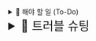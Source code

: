<details>
<summary>📑 해야 할 일 (To-Do)</summary>

- [ ] 상태관리 라이브러리 적용(redux 또는 recoil) -> 공부도 같이...
- [ ] mongoDB 연결

</details>

<details>
<summary style="font-size: 24px;">👾 트러블 슈팅</summary>   
  
   1. 로컬 스토리지 데이터 초기화 문제

   - 로컬스토리지에 값이 새로고침 전 배열이 유지되지 못하고 빈 배열로 저장되는 문제 발생
   - 조건문을 통해 빈 배열이 로컬스토리지에 저장되는 것을 방지하여 해결
     ```javascript
     useEffect(() => {
       if (contactList.length > 0) {
         localStorage.setItem("contactList", JSON.stringify(contactList));
       }
     }, [contactList]);
     ```

2. 배포 시 repo 못찾는 문제

- commit 후 `npm run deploy` 명령어로 배포시도했는데, repo를 찾지못하는 문제 발생.
  
  ``` Error: Failed to get remote.origin.url (task must either be run in a git repository with a configured origin remote or must be configured with the "repo" option). ```
- origin 등록으로 해결
  
  ``` git remote add origin <your-repo-url> ```



# 연락처 관리 애플리케이션

이 프로젝트는 Vite로 생성한 React 기반의 연락처 관리 애플리케이션입니다.   
사용자는 이름, 전화번호, 그룹, 메모를 입력하여 연락처를 저장하고, 저장된 연락처를 조회하거나 검색할 수 있습니다.   
로컬 스토리지를 이용하여 데이터를 유지중입니다.

## 🔗배포 링크

해당 애플리케이션은 GitHub Pages를 통해 배포되었습니다. 아래 링크에서 애플리케이션을 직접 확인할 수 있습니다.   
[애플리케이션 바로가기](https://dalsu0222.github.io/ContactBook/)

## ⚙️주요 기능

- **연락처 추가**: 이름, 전화번호, 그룹, 간단한 메모를 입력하여 새로운 연락처를 추가할 수 있습니다.
- **그룹 관리**: 기본 제공되는 그룹(가족, 친구, 회사, 스터디) 외에도 새로운 그룹을 추가할 수 있습니다.
- **연락처 삭제**: 저장된 연락처를 삭제할 수 있습니다.
- **검색 기능**: 이름, 전화번호, 그룹, 메모를 기준으로 연락처를 검색할 수 있습니다.
- **반응형 디자인**: 다양한 화면 크기에서도 적절하게 표시되도록 반응형 디자인이 적용되었습니다.
- **로컬 스토리지 연동**: 브라우저의 로컬 스토리지를 사용하여 데이터가 유지됩니다.

## 📷사용 예시
### 연락처 리스트(메인) 화면
<img src="https://github.com/user-attachments/assets/54621a5f-fa90-47e3-8f29-c1c05a98abe8" alt="image" style="width: 50%;">   

### 그룹 추가 화면
<img src="https://github.com/user-attachments/assets/7570e9b1-3796-4115-b8a2-358e9cfb7a9e" alt="image" style="width: 50%;">   

### 상세보기 화면
<img src="https://github.com/user-attachments/assets/26216b52-91fd-480c-9dd3-e3f923f1bf95" alt="image" style="width: 50%;">   


## ⌨️ 설치 및 실행 방법

1. **리포지토리 클론**: 해당 리포지토리를 로컬 환경으로 클론합니다.
   ```bash
   git clone https://github.com/your-username/your-repo-name.git
   ```
2. **의존성 설치**: 프로젝트의 의존성을 설치합니다.
   ```bash
    cd your-repo-name
    npm install
   ```

3. **개발 서버 실행**: 로컬 개발 서버를 시작합니다.
   ```bash
    npm run dev
   ```

